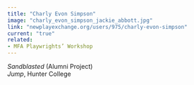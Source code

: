 ```yaml
---
title: "Charly Evon Simpson"
image: "charly_evon_simpson_jackie_abbott.jpg"
link: "newplayexchange.org/users/975/charly-evon-simpson"
current: "true"
related:
- MFA Playwrights’ Workshop
---
```


*Sandblasted* (Alumni Project)\
*Jump*, Hunter College

